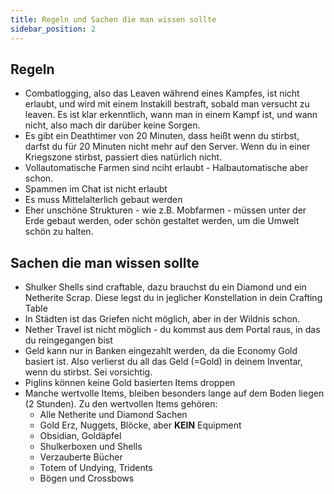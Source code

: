 ```yaml
---
title: Regeln und Sachen die man wissen sollte
sidebar_position: 2
---
```

## Regeln
- Combatlogging, also das Leaven während eines Kampfes, ist nicht erlaubt, und wird mit einem Instakill bestraft, sobald man versucht zu leaven. Es ist klar erkenntlich, wann man in einem Kampf ist, und wann nicht, also mach dir darüber keine Sorgen.
- Es gibt ein Deathtimer von 20 Minuten, dass heißt wenn du stirbst, darfst du für 20 Minuten nicht mehr auf den Server. Wenn du in einer Kriegszone stirbst, passiert dies natürlich nicht.
- Vollautomatische Farmen sind nciht erlaubt - Halbautomatische aber schon.
- Spammen im Chat ist nicht erlaubt
- Es muss Mittelalterlich gebaut werden
- Eher unschöne Strukturen - wie z.B. Mobfarmen - müssen unter der Erde gebaut werden, oder schön gestaltet werden, um die Umwelt schön zu halten.
## Sachen die man wissen sollte
- Shulker Shells sind craftable, dazu brauchst du ein Diamond und ein Netherite Scrap. Diese legst du in jeglicher Konstellation in dein Crafting Table
- In Städten ist das Griefen nicht möglich, aber in der Wildnis schon.
- Nether Travel ist nicht möglich - du kommst aus dem Portal raus, in das du reingegangen bist
- Geld kann nur in Banken eingezahlt werden, da die Economy Gold basiert ist. Also verlierst du all das Geld (=Gold) in deinem Inventar, wenn du stirbst. Sei vorsichtig.
- Piglins können keine Gold basierten Items droppen
- Manche wertvolle Items, bleiben besonders lange auf dem Boden liegen (2 Stunden). Zu den wertvollen Items gehören:
  - Alle Netherite und Diamond Sachen
  - Gold Erz, Nuggets, Blöcke, aber **KEIN** Equipment
  - Obsidian, Goldäpfel
  - Shulkerboxen und Shells
  - Verzauberte Bücher
  - Totem of Undying, Tridents
  - Bögen und Crossbows
